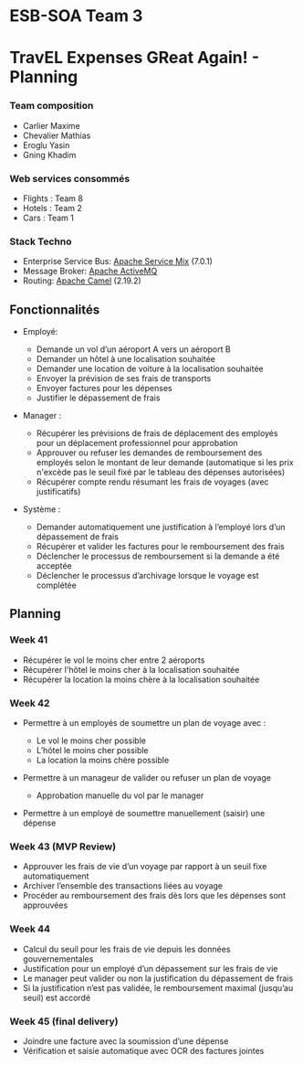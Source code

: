 # ESB-SOA Team 3

# TravEL Expenses GReat Again! - Planning 

### Team composition
* Carlier Maxime
* Chevalier Mathias
* Eroglu Yasin
* Gning Khadim

### Web services consommés
* Flights : Team 8
* Hotels : Team 2
* Cars : Team 1


### Stack Techno
* Enterprise Service Bus: [Apache Service Mix](http://servicemix.apache.org/) (7.0.1)
* Message Broker: [Apache ActiveMQ](http://activemq.apache.org/)
* Routing: [Apache Camel](http://camel.apache.org/) (2.19.2)


## Fonctionnalités

* Employé:
  * Demande un vol d’un aéroport A vers un aéroport B
  * Demander un hôtel à une localisation souhaitée
  * Demander une location de voiture à la localisation souhaitée
  * Envoyer la prévision de ses frais de transports
  * Envoyer factures pour les dépenses 
  * Justifier le dépassement de frais

* Manager :
  * Récupérer les prévisions de frais de déplacement des employés pour un déplacement professionnel pour approbation
  * Approuver ou refuser les demandes de remboursement des employés selon le montant de leur demande (automatique si les prix n'excède pas le seuil fixé par le tableau des dépenses autorisées)
  * Récupérer compte rendu résumant les frais de voyages (avec justificatifs)

* Système :
  * Demander automatiquement une justification à l’employé lors d’un dépassement de frais
  * Récupérer et valider les factures pour le remboursement des frais
  * Déclencher le processus de remboursement si la demande a été acceptée
  * Déclencher le processus d’archivage lorsque le voyage est complétée



## Planning

### Week 41

* Récupérer le vol le moins cher entre 2 aéroports
* Récupérer l'hôtel le moins cher à la localisation souhaitée
* Récupérer la location la moins chère à la localisation souhaitée

### Week 42

* Permettre à un employés de soumettre un plan de voyage avec :
  * Le vol le moins cher possible
  * L’hôtel le moins cher possible
  * La location la moins chère possible

* Permettre à un manageur de valider ou refuser un plan de voyage
  * Approbation manuelle du vol par le manager

* Permettre à un employé de soumettre manuellement (saisir) une dépense

### Week 43 (MVP Review)

* Approuver les frais de vie d’un voyage par rapport à un seuil fixe automatiquement
* Archiver l’ensemble des transactions liées au voyage
* Procéder au remboursement des frais dès lors que les dépenses sont approuvées

### Week 44

* Calcul du seuil pour les frais de vie depuis les données gouvernementales
* Justification pour un employé d’un dépassement sur les frais de vie
* Le manager peut valider ou non la justification du dépassement de frais
* Si la justification n’est pas validée, le remboursement maximal (jusqu’au seuil) est accordé

### Week 45 (final delivery)

* Joindre une facture avec la soumission d’une dépense
* Vérification et saisie automatique avec OCR des factures jointes



